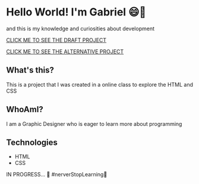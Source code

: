# Hello World! I'm Gabriel 😄🖖
and this is my knowledge and curiosities about development 

 <a href="https://pouthergust.github.io/pouthergust/"> CLICK ME TO SEE THE DRAFT PROJECT </a>
 
 
 <a href="https://pouthergust.github.io/HelloAlpine/"> CLICK ME TO SEE THE ALTERNATIVE PROJECT </a>

## What's this?

This is a project that I was created in a online class to explore the HTML and CSS

## WhoAmI?

I am a Graphic Designer who is eager to learn more about programming 

## Technologies

* HTML
* CSS

IN PROGRESS... 🚧
#nerverStopLearning🚀
